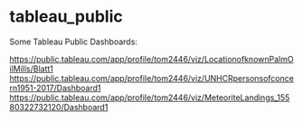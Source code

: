 # tableau_public

Some Tableau Public Dashboards:

https://public.tableau.com/app/profile/tom2446/viz/LocationofknownPalmOilMills/Blatt1
https://public.tableau.com/app/profile/tom2446/viz/UNHCRpersonsofconcern1951-2017/Dashboard1
https://public.tableau.com/app/profile/tom2446/viz/MeteoriteLandings_15580322732120/Dashboard1
